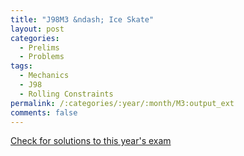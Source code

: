 ```yaml
---
title: "J98M3 &ndash; Ice Skate"
layout: post
categories:
  - Prelims
  - Problems
tags:
  - Mechanics
  - J98
  - Rolling Constraints
permalink: /:categories/:year/:month/M3:output_ext
comments: false
---
```

<object data="1998J3M.pdf" type="application/pdf" width="100%" height="500"></object>
<div class="message"><a href='https://princetonprelim.com/prelim/0/'>Check for solutions to this year's exam</a></div>